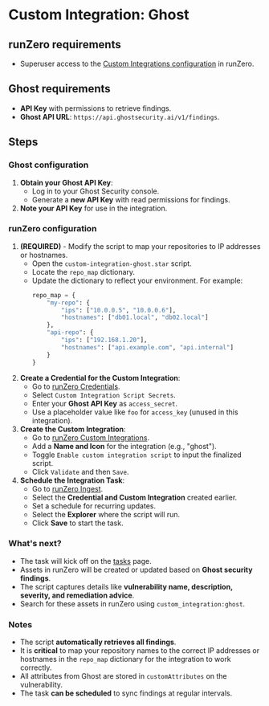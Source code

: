# Custom Integration: Ghost

## runZero requirements

- Superuser access to the [Custom Integrations configuration](https://console.runzero.com/custom-integrations) in runZero.

## Ghost requirements

- **API Key** with permissions to retrieve findings.
- **Ghost API URL**: `https://api.ghostsecurity.ai/v1/findings`.

## Steps

### Ghost configuration

1. **Obtain your Ghost API Key**:
   - Log in to your Ghost Security console.
   - Generate a **new API Key** with read permissions for findings.
2. **Note your API Key** for use in the integration.

### runZero configuration

1. **(REQUIRED)** - Modify the script to map your repositories to IP addresses or hostnames.
    - Open the `custom-integration-ghost.star` script.
    - Locate the `repo_map` dictionary.
    - Update the dictionary to reflect your environment. For example:
      ```python
      repo_map = {
          "my-repo": {
              "ips": ["10.0.0.5", "10.0.0.6"],
              "hostnames": ["db01.local", "db02.local"]
          },
          "api-repo": {
              "ips": ["192.168.1.20"],
              "hostnames": ["api.example.com", "api.internal"]
          }
      }
      ```
2. **Create a Credential for the Custom Integration**:
    - Go to [runZero Credentials](https://console.runzero.com/credentials).
    - Select `Custom Integration Script Secrets`.
    - Enter your **Ghost API Key** as `access_secret`.
    - Use a placeholder value like `foo` for `access_key` (unused in this integration).
3. **Create the Custom Integration**:
    - Go to [runZero Custom Integrations](https://console.runzero.com/custom-integrations/new).
    - Add a **Name and Icon** for the integration (e.g., "ghost").
    - Toggle `Enable custom integration script` to input the finalized script.
    - Click `Validate` and then `Save`.
4. **Schedule the Integration Task**:
    - Go to [runZero Ingest](https://console.runzero.com/ingest/custom/).
    - Select the **Credential and Custom Integration** created earlier.
    - Set a schedule for recurring updates.
    - Select the **Explorer** where the script will run.
    - Click **Save** to start the task.

### What's next?

- The task will kick off on the [tasks](https://console.runzero.com/tasks) page.
- Assets in runZero will be created or updated based on **Ghost security findings**.
- The script captures details like **vulnerability name, description, severity, and remediation advice**.
- Search for these assets in runZero using `custom_integration:ghost`.

### Notes

- The script **automatically retrieves all findings**.
- It is **critical** to map your repository names to the correct IP addresses or hostnames in the `repo_map` dictionary for the integration to work correctly.
- All attributes from Ghost are stored in `customAttributes` on the vulnerability.
- The task **can be scheduled** to sync findings at regular intervals.
